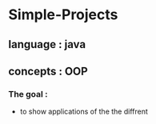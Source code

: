 # Simple-Projects
## language : java <br />
## concepts : OOP  <br >
### The goal : 
- to show applications of the the diffrent
